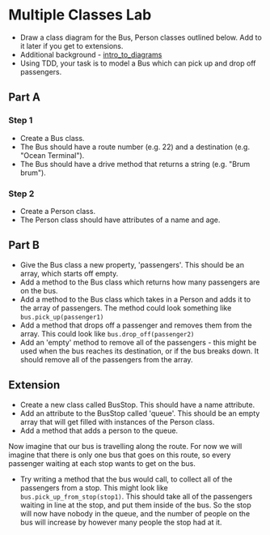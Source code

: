 # Multiple Classes Lab

- Draw a class diagram for the Bus, Person classes outlined below. Add to it later if you get to extensions.
- Additional background - [intro_to_diagrams](https://github.com/codeclan/e36_classnotes/blob/master/week_02/day_2/intro_to_diagrams.md)
- Using TDD, your task is to model a Bus which can pick up and drop off passengers.

## Part A
### Step 1
- Create a Bus class. 
- The Bus should have a route number (e.g. 22) and a destination (e.g. "Ocean Terminal").
- The Bus should have a drive method that returns a string (e.g. "Brum brum").

### Step 2
- Create a Person class.
- The Person class should have attributes of a name and age.

## Part B
- Give the Bus class a new property, 'passengers'. This should be an array, which starts off empty. 
- Add a method to the Bus class which returns how many passengers are on the bus. 
- Add a method to the Bus class which takes in a Person and adds it to the array of passengers. The method could look something like `bus.pick_up(passenger1)` 
- Add a method that drops off a passenger and removes them from the array. This could look like `bus.drop_off(passenger2)`
- Add an 'empty' method to remove all of the passengers - this might be used when the bus reaches its destination, or if the bus breaks down. It should remove all of the passengers from the array.

## Extension
- Create a new class called BusStop. This should have a name attribute. 
- Add an attribute to the BusStop called 'queue'. This should be an empty array that will get filled with instances of the Person class.
- Add a method that adds a person to the queue.

Now imagine that our bus is travelling along the route. For now we will imagine that there is only one bus that goes on this route, so every passenger waiting at each stop wants to get on the bus. 

- Try writing a method that the bus would call, to collect all of the passengers from a stop. This might look like `bus.pick_up_from_stop(stop1)`. This should take all of the passengers waiting in line at the stop, and put them inside of the bus. So the stop will now have nobody in the queue, and the number of people on the bus will increase by however many people the stop had at it. 
